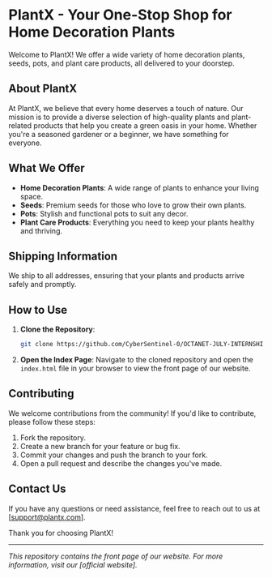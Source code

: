 # PlantX - Your One-Stop Shop for Home Decoration Plants

Welcome to PlantX! We offer a wide variety of home decoration plants, seeds, pots, and plant care products, all delivered to your doorstep.

## About PlantX

At PlantX, we believe that every home deserves a touch of nature. Our mission is to provide a diverse selection of high-quality plants and plant-related products that help you create a green oasis in your home. Whether you're a seasoned gardener or a beginner, we have something for everyone.

## What We Offer

- **Home Decoration Plants**: A wide range of plants to enhance your living space.
- **Seeds**: Premium seeds for those who love to grow their own plants.
- **Pots**: Stylish and functional pots to suit any decor.
- **Plant Care Products**: Everything you need to keep your plants healthy and thriving.

## Shipping Information

We ship to all addresses, ensuring that your plants and products arrive safely and promptly.

## How to Use

1. **Clone the Repository**: 
    ```bash
    git clone https://github.com/CyberSentinel-0/OCTANET-JULY-INTERNSHIP.git
    ```

2. **Open the Index Page**: Navigate to the cloned repository and open the `index.html` file in your browser to view the front page of our website.

## Contributing

We welcome contributions from the community! If you'd like to contribute, please follow these steps:

1. Fork the repository.
2. Create a new branch for your feature or bug fix.
3. Commit your changes and push the branch to your fork.
4. Open a pull request and describe the changes you've made.

## Contact Us

If you have any questions or need assistance, feel free to reach out to us at [support@plantx.com].

Thank you for choosing PlantX!

---

*This repository contains the front page of our website. For more information, visit our [official website].*

